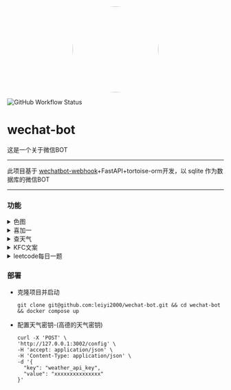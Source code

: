 <div align="center">
<img src="https://raw.githubusercontent.com/leiyi2000/wechat-bot/main/docs/resources/image/logo.jpeg" style="width:200px; height:200px; border-radius:50%;"/>
</div>

![GitHub Workflow Status](https://img.shields.io/github/actions/workflow/status/leiyi2000/wechat-bot/main.yml)

# wechat-bot
这是一个关于微信BOT
***
此项目基于 [wechatbot-webhook](https://github.com/danni-cool/wechatbot-webhook)+FastAPI+tortoise-orm开发，以 sqlite 作为数据库的微信BOT
***


### 功能

<details>
<summary>色图</summary>
<table>
  <tr>
    <th>指令</th>
    <th>结果</th>
  </tr>
  <tr>
    <td>st</td>
    <td><img src="https://raw.githubusercontent.com/leiyi2000/wechat-bot/main/docs/resources/image/st.webp" style="width:200px; height:100px;"></td>
  </tr>
</table>
</details>

<details>
<summary>喜加一</summary>
<table>
  <tr>
    <th>指令</th>
    <th>结果</th>
  </tr>
  <tr>
    <td>喜加一</td>
    <td><p>    <br>游戏:	《Circus Electrique》
    <br>描述:	《Circus Electrique》融入了多种元素，包括故事驱动的角色扮演、战术、马戏团管理，极具吸引力。就在普普通通的伦敦市民神秘地变为冷酷无情的杀手之际，只有 Circus <br>Electrique 天赋异禀的艺人们拥有拯救这座城市所需的能力。 
    <br>价格:	0
    <br>时间:	2024-05-09 ~ 2024-05-16
    <br>领取:	https://store.epicgames.com/zh-CN/p/circus-electrique</p></td>
  </tr>
</table>
</details>

<details>
<summary>查天气</summary>
<table>
  <tr>
    <th>指令</th>
    <th>结果</th>
  </tr>
  <tr>
    <td>天气&nbsp;成都</td>
    <td><img src="https://raw.githubusercontent.com/leiyi2000/wechat-bot/main/docs/resources/image/weather.jpg"></td>
  </tr>
</table>
</details>

<details>
<summary>KFC文案</summary>
<table>
  <tr>
    <th>指令</th>
    <th>结果</th>
  </tr>
  <tr>
    <td><p>kfc</p></td>
    <td><p>CRAZY-THURSDAY，周期性发作，需要一种叫V- ME 50的特殊药物靶向治疗</p></td>
  </tr>
</table>
</details>

<details>
<summary>leetcode每日一题</summary>
<table>
  <tr>
    <th>指令</th>
    <th>结果</th>
  </tr>
  <tr>
    <td><p>每日一题</p></td>
    <td><img src="https://raw.githubusercontent.com/leiyi2000/wechat-bot/main/docs/resources/image/leetcode.png"></td>
  </tr>
</table>
</details>


### 部署

- 克隆项目并启动
  ```code
  git clone git@github.com:leiyi2000/wechat-bot.git && cd wechat-bot && docker compose up
  ```


- 配置天气密钥-(高德的天气密钥)
  ```code
  curl -X 'POST' \
  'http://127.0.0.1:3002/config' \
  -H 'accept: application/json' \
  -H 'Content-Type: application/json' \
  -d '{
    "key": "weather_api_key",
    "value": "xxxxxxxxxxxxxxx"
  }'
  ```